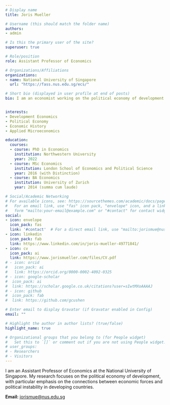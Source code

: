 ```yaml
---
# Display name
title: Joris Mueller

# Username (this should match the folder name)
authors:
- admin

# Is this the primary user of the site?
superuser: true

# Role/position
role: Assistant Professor of Economics

# Organizations/Affiliations
organizations:
- name: National University of Singapore
  url: "https://fass.nus.edu.sg/ecs/"

# Short bio (displayed in user profile at end of posts)
bio: I am an economist working on the political economy of development.


interests:
- Development Economics
- Political Economy
- Economic History
- Applied Microeconomics

education:
  courses:
  - course: PhD in Economics
    institution: Northwestern University
    year: 2022
  - course: MSc Economics
    institution: London School of Economics and Political Science
    year: 2016 (with Distinction)
  - course: BA Economics
    institution: University of Zurich
    year: 2014 (summa cum laude)

# Social/Academic Networking
# For available icons, see: https://sourcethemes.com/academic/docs/page-builder/#icons
#   For an email link, use "fas" icon pack, "envelope" icon, and a link in the
#   form "mailto:your-email@example.com" or "#contact" for contact widget.
social:
- icon: envelope
  icon_pack: fas
  link: '#contact'  # For a direct email link, use "mailto:jorismue@nus.edu.sg".
- icon: linkedin
  icon_pack: fab
  link: https://www.linkedin.com/in/joris-mueller-49771841/
- icon: cv
  icon_pack: ai
  link: https://www.jorismueller.com/files/CV.pdf
# - icon: orcid
#   icon_pack: ai
#   link: https://orcid.org/0000-0002-4092-0325
# - icon: google-scholar
#  icon_pack: ai
#  link: https://scholar.google.co.uk/citations?user=sIwtMXoAAAAJ
# - icon: github
#  icon_pack: fab
#  link: https://github.com/gcushen

# Enter email to display Gravatar (if Gravatar enabled in Config)
email: ""

# Highlight the author in author lists? (true/false)
highlight_name: true

# Organizational groups that you belong to (for People widget)
#   Set this to `[]` or comment out if you are not using People widget.
# user_groups:
# - Researchers
# - Visitors
---
```


I am an Assistant Professor of Economics at the National University of Singapore. My research focuses on the political economy of development, with particular emphasis on the connections between economic forces and political instability in developing countries.

**Email:** jorismue@nus.edu.sg
